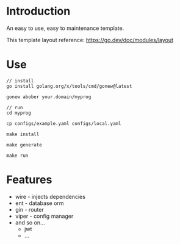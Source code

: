 # Introduction

An easy to use, easy to maintenance template.

This template layout reference: https://go.dev/doc/modules/layout

# Use

```
// install
go install golang.org/x/tools/cmd/gonew@latest

gonew abober your.domain/myprog

// run
cd myprog

cp configs/example.yaml configs/local.yaml

make install

make generate

make run
```

# Features

- wire - injects dependencies
- ent - database orm
- gin - router
- viper - config manager
- and so on...
    - jwt
    - ...
